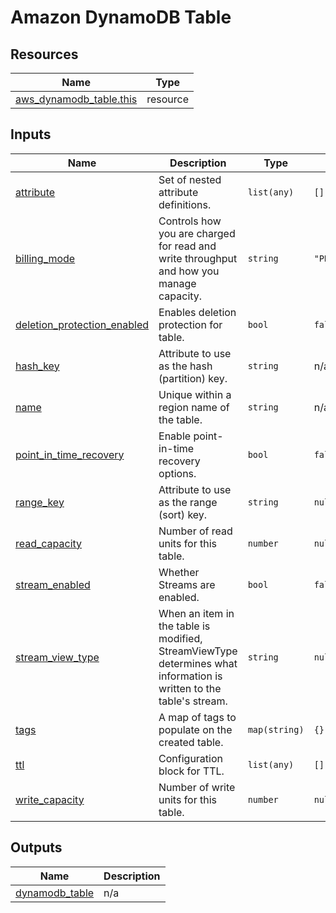 # Amazon DynamoDB Table

## Resources

| Name | Type |
|------|------|
| [aws_dynamodb_table.this](https://registry.terraform.io/providers/hashicorp/aws/latest/docs/resources/dynamodb_table) | resource |

## Inputs

| Name | Description | Type | Default | Required |
|------|-------------|------|---------|:--------:|
| <a name="input_attribute"></a> [attribute](#input\_attribute) | Set of nested attribute definitions. | `list(any)` | `[]` | no |
| <a name="input_billing_mode"></a> [billing\_mode](#input\_billing\_mode) | Controls how you are charged for read and write throughput and how you manage capacity. | `string` | `"PROVISIONED"` | no |
| <a name="input_deletion_protection_enabled"></a> [deletion\_protection\_enabled](#input\_deletion\_protection\_enabled) | Enables deletion protection for table. | `bool` | `false` | no |
| <a name="input_hash_key"></a> [hash\_key](#input\_hash\_key) | Attribute to use as the hash (partition) key. | `string` | n/a | yes |
| <a name="input_name"></a> [name](#input\_name) | Unique within a region name of the table. | `string` | n/a | yes |
| <a name="input_point_in_time_recovery"></a> [point\_in\_time\_recovery](#input\_point\_in\_time\_recovery) | Enable point-in-time recovery options. | `bool` | `false` | no |
| <a name="input_range_key"></a> [range\_key](#input\_range\_key) | Attribute to use as the range (sort) key. | `string` | `null` | no |
| <a name="input_read_capacity"></a> [read\_capacity](#input\_read\_capacity) | Number of read units for this table. | `number` | `null` | no |
| <a name="input_stream_enabled"></a> [stream\_enabled](#input\_stream\_enabled) | Whether Streams are enabled. | `bool` | `false` | no |
| <a name="input_stream_view_type"></a> [stream\_view\_type](#input\_stream\_view\_type) | When an item in the table is modified, StreamViewType determines what information is written to the table's stream. | `string` | `null` | no |
| <a name="input_tags"></a> [tags](#input\_tags) | A map of tags to populate on the created table. | `map(string)` | `{}` | no |
| <a name="input_ttl"></a> [ttl](#input\_ttl) | Configuration block for TTL. | `list(any)` | `[]` | no |
| <a name="input_write_capacity"></a> [write\_capacity](#input\_write\_capacity) | Number of write units for this table. | `number` | `null` | no |

## Outputs

| Name | Description |
|------|-------------|
| <a name="output_dynamodb_table"></a> [dynamodb\_table](#output\_dynamodb\_table) | n/a |
